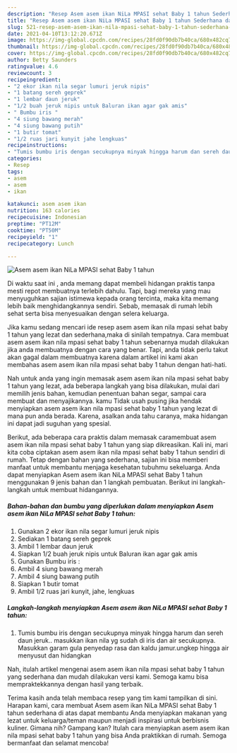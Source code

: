 ```yaml
---
description: "Resep Asem asem ikan NiLa MPASI sehat Baby 1 tahun Sederhana dan Mudah Dibuat"
title: "Resep Asem asem ikan NiLa MPASI sehat Baby 1 tahun Sederhana dan Mudah Dibuat"
slug: 521-resep-asem-asem-ikan-nila-mpasi-sehat-baby-1-tahun-sederhana-dan-mudah-dibuat
date: 2021-04-10T13:12:20.671Z
image: https://img-global.cpcdn.com/recipes/28fd0f90db7b40ca/680x482cq70/asem-asem-ikan-nila-mpasi-sehat-baby-1-tahun-foto-resep-utama.jpg
thumbnail: https://img-global.cpcdn.com/recipes/28fd0f90db7b40ca/680x482cq70/asem-asem-ikan-nila-mpasi-sehat-baby-1-tahun-foto-resep-utama.jpg
cover: https://img-global.cpcdn.com/recipes/28fd0f90db7b40ca/680x482cq70/asem-asem-ikan-nila-mpasi-sehat-baby-1-tahun-foto-resep-utama.jpg
author: Betty Saunders
ratingvalue: 4.6
reviewcount: 3
recipeingredient:
- "2 ekor ikan nila segar lumuri jeruk nipis"
- "1 batang sereh geprek"
- "1 lembar daun jeruk"
- "1/2 buah jeruk nipis untuk Baluran ikan agar gak amis"
- " Bumbu iris "
- "4 siung bawang merah"
- "4 siung bawang putih"
- "1 butir tomat"
- "1/2 ruas jari kunyit jahe lengkuas"
recipeinstructions:
- "Tumis bumbu iris dengan secukupnya minyak hingga harum dan sereh daun jeruk.. masukkan ikan nila yg sudah di iris dan air secukupnya. Masukkan garam gula penyedap rasa dan kaldu jamur.ungkep hingga air menyusut dan hidangkan"
categories:
- Resep
tags:
- asem
- asem
- ikan

katakunci: asem asem ikan 
nutrition: 163 calories
recipecuisine: Indonesian
preptime: "PT12M"
cooktime: "PT50M"
recipeyield: "1"
recipecategory: Lunch

---
```



![Asem asem ikan NiLa MPASI sehat Baby 1 tahun](https://img-global.cpcdn.com/recipes/28fd0f90db7b40ca/680x482cq70/asem-asem-ikan-nila-mpasi-sehat-baby-1-tahun-foto-resep-utama.jpg)

Di waktu  saat ini , anda memang dapat membeli hidangan praktis tanpa mesti repot membuatnya terlebih dahulu. Tapi, bagi mereka yang mau menyuguhkan sajian istimewa kepada orang tercinta, maka kita memang lebih baik menghidangkannya sendiri. Sebab, memasak di rumah lebih sehat serta bisa menyesuaikan dengan selera keluarga.

Jika kamu sedang mencari ide resep asem asem ikan nila mpasi sehat baby 1 tahun yang lezat dan sederhana,maka di sinilah tempatnya. Cara membuat asem asem ikan nila mpasi sehat baby 1 tahun  sebenarnya mudah dilakukan jika anda membuatnya dengan cara yang benar. Tapi, anda tidak perlu takut akan gagal dalam membuatnya 
karena dalam artikel ini kami akan membahas asem asem ikan nila mpasi sehat baby 1 tahun dengan hati-hati.  



Nah untuk anda yang ingin memasak asem asem ikan nila mpasi sehat baby 1 tahun yang lezat, ada beberapa langkah yang bisa dilakukan, mulai dari memilih jenis bahan, kemudian penentuan bahan segar, sampai cara membuat dan menyajikannya. kamu Tidak usah pusing jika hendak menyiapkan asem asem ikan nila mpasi sehat baby 1 tahun yang lezat di mana pun anda berada. Karena, asalkan anda  tahu caranya, maka hidangan ini dapat jadi suguhan yang spesial.

Berikut, ada beberapa cara praktis  dalam memasak caramembuat asem asem ikan nila mpasi sehat baby 1 tahun yang siap dikreasikan. Kali ini, mari kita coba ciptakan asem asem ikan nila mpasi sehat baby 1 tahun sendiri di rumah. Tetap dengan bahan yang sederhana, sajian ini bisa memberi manfaat untuk membantu menjaga kesehatan tubuhmu sekeluarga. Anda dapat menyiapkan Asem asem ikan NiLa MPASI sehat Baby 1 tahun menggunakan 9 jenis bahan dan 1 langkah pembuatan. Berikut ini langkah-langkah untuk membuat hidangannya.

<!--inarticleads1-->

##### Bahan-bahan dan bumbu yang diperlukan dalam menyiapkan Asem asem ikan NiLa MPASI sehat Baby 1 tahun:

1. Gunakan 2 ekor ikan nila segar lumuri jeruk nipis
1. Sediakan 1 batang sereh geprek
1. Ambil 1 lembar daun jeruk
1. Siapkan 1/2 buah jeruk nipis untuk Baluran ikan agar gak amis
1. Gunakan  Bumbu iris :
1. Ambil 4 siung bawang merah
1. Ambil 4 siung bawang putih
1. Siapkan 1 butir tomat
1. Ambil 1/2 ruas jari kunyit, jahe, lengkuas




<!--inarticleads2-->

##### Langkah-langkah menyiapkan Asem asem ikan NiLa MPASI sehat Baby 1 tahun:

1. Tumis bumbu iris dengan secukupnya minyak hingga harum dan sereh daun jeruk.. masukkan ikan nila yg sudah di iris dan air secukupnya. Masukkan garam gula penyedap rasa dan kaldu jamur.ungkep hingga air menyusut dan hidangkan




Nah, itulah artikel mengenai  asem asem ikan nila mpasi sehat baby 1 tahun  yang sederhana dan mudah dilakukan versi kami. Semoga kamu bisa mempraktekkannya dengan hasil yang terbaik. 

Terima kasih anda telah membaca resep yang tim kami tampilkan di sini. Harapan kami, cara membuat  Asem asem ikan NiLa MPASI sehat Baby 1 tahun sederhana di atas dapat membantu Anda menyiapkan makanan yang lezat untuk keluarga/teman maupun menjadi inspirasi untuk berbisnis kuliner. Gimana nih? Gampang kan? Itulah cara menyiapkan asem asem ikan nila mpasi sehat baby 1 tahun yang bisa Anda praktikkan di rumah. Semoga bermanfaat dan selamat mencoba!

